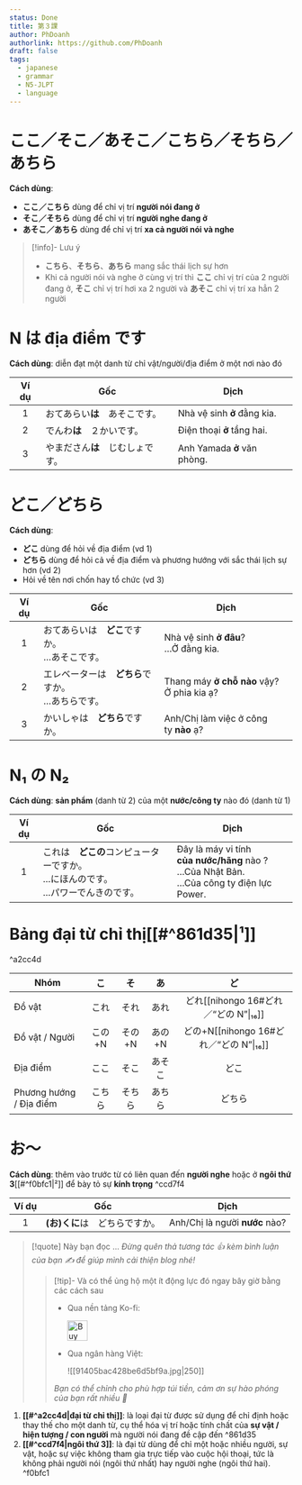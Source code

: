 ```yaml
---
status: Done
title: 第３課
author: PhDoanh
authorlink: https://github.com/PhDoanh
draft: false
tags:
  - japanese
  - grammar
  - N5-JLPT
  - language
---
```

# ここ／そこ／あそこ／こちら／そちら／あちら
**Cách dùng**:
- **ここ／こちら** dùng để chỉ vị trí **người nói đang ở**
- **そこ／そちら** dùng để chỉ vị trí **người nghe đang ở**
- **あそこ／あちら** dùng để chỉ vị trí **xa cả người nói và nghe**

> [!info]- Lưu ý
> - **こちら**、**そちら**、**あちら** mang sắc thái lịch sự hơn
> - Khi cả người nói và nghe ở cùng vị trí thì **ここ** chỉ vị trí của 2 người đang ở, **そこ** chỉ vị trí hơi xa 2 người và **あそこ** chỉ vị trí xa hẳn 2 người

# N は địa điểm です
**Cách dùng**: diễn đạt một danh từ chỉ vật/người/địa điểm ở một nơi nào đó

| Ví dụ | Gốc                              | Dịch                        |
|:-----:| -------------------------------- | --------------------------- |
|   1   | おてあらい**は**　あそこです。   | Nhà vệ sinh **ở** đằng kia. |
|   2   | でんわ**は**　２かいです。       | Điện thoại **ở** tầng hai.  |
|   3   | やまださん**は**　じむしょです。 | Anh Yamada **ở** văn phòng. |

# どこ／どちら
**Cách dùng**:
- **どこ** dùng để hỏi về địa điểm (vd 1)
- **どちら** dùng để hỏi cả về địa điểm và phương hướng với sắc thái lịch sự hơn (vd 2)
- Hỏi về tên nơi chốn hay tổ chức (vd 3)

| Ví dụ | Gốc                              | Dịch                                            |
| :---: | -------------------------------- | ----------------------------------------------- |
|   1   | おてあらいは　**どこ**ですか。  <br>…あそこです。   | Nhà vệ sinh **ở đâu**?  <br>…Ở đằng kia.        |
|   2   | エレベーターは　**どちら**ですか。  <br>…あちらです。 | Thang máy **ở chỗ nào** vậy?  <br>Ở phia kia ạ? |
|   3   | かいしゃは　**どちら**ですか。                | Anh/Chị làm việc ở công ty **nào** ạ?           |

# N₁ の N₂
**Cách dùng**: **sản phẩm** (danh từ 2) của một **nước/công ty** nào đó (danh từ 1)

| Ví dụ | Gốc                                                   | Dịch                                                                                                  |
| :---: | ----------------------------------------------------- | ----------------------------------------------------------------------------------------------------- |
|   1   | これは　**どこの**コンピューターですか。  <br>…にほんのです。  <br>…パワーでんきのです。 | Đây là máy vi tính  <br>**của nước/hãng** nào ?  <br>…Của Nhật Bản.  <br>…Của công ty điện lực Power. |

# Bảng đại từ chỉ thị[[#^861d35|¹]]
^a2cc4d

| Nhóm                    |  こ   |  そ   |  あ   |                ど                 |
| ----------------------- | :--: | :--: | :--: | :------------------------------: |
| Đồ vật                  |  これ  |  それ  |  あれ  |  どれ[[nihongo 16#どれ／“どの N”\|₁₆]]  |
| Đồ vật / Người          | この+N | その+N | あの+N | どの+N[[nihongo 16#どれ／“どの N”\|₁₆]] |
| Địa điểm                |  ここ  |  そこ  | あそこ  |                どこ                |
| Phương hướng / Địa điểm | こちら  | そちら  | あちら  |               どちら                |

# お～
**Cách dùng**: thêm vào trước từ có liên quan đến **người nghe** hoặc ở **ngôi thứ 3**[[#^f0bfc1|²]] để bày tỏ sự **kính trọng** ^ccd7f4

| Ví dụ | Gốc                | Dịch                           |
| :---: | ------------------ | ------------------------------ |
|   1   | **(お)くに**は　どちらですか。 | Anh/Chị là người **nước** nào? |

> [!quote] Này bạn đọc ...
> *Đừng quên thả tương tác 👍 kèm bình luận của bạn ✍️ để giúp mình cải thiện blog nhé!* 
> > [!tip]- Và có thể ủng hộ một ít động lực đó ngay bây giờ bằng các cách sau
> > - Qua nền tảng Ko-fi:
> > 
> >   <a href='https://ko-fi.com/M4M111S8CI' target='_blank'><img height='36' style='border:0px;height:36px;' src='https://storage.ko-fi.com/cdn/kofi3.png?v=3' border='0' alt='Buy Me a Coffee at ko-fi.com' /></a>
> > - Qua ngân hàng Việt:
> >   
> >   ![[91405bac428be6d5bf9a.jpg|250]]
> > 
> > *Bạn có thể chỉnh cho phù hợp túi tiền, cảm ơn sự hào phóng của bạn rất nhiều 🥰*

1. **[[#^a2cc4d|đại từ chỉ thị]]**: là loại đại từ được sử dụng để chỉ định hoặc thay thế cho một danh từ, cụ thể hóa vị trí hoặc tính chất của **sự vật / hiện tượng / con người** mà người nói đang đề cập đến ^861d35
2. **[[#^ccd7f4|ngôi thứ 3]]**: là đại từ dùng để chỉ một hoặc nhiều người, sự vật, hoặc sự việc không tham gia trực tiếp vào cuộc hội thoại, tức là không phải người nói (ngôi thứ nhất) hay người nghe (ngôi thứ hai). ^f0bfc1

